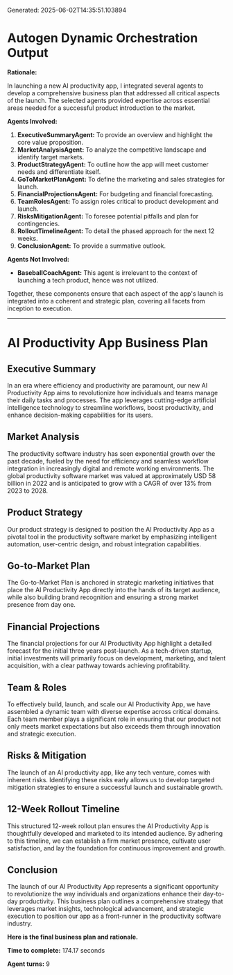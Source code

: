 Generated: 2025-06-02T14:35:51.103894
# Autogen Dynamic Orchestration Output

**Rationale:**

In launching a new AI productivity app, I integrated several agents to develop a comprehensive business plan that addressed all critical aspects of the launch. The selected agents provided expertise across essential areas needed for a successful product introduction to the market.

**Agents Involved:**
1. **ExecutiveSummaryAgent:** To provide an overview and highlight the core value proposition.
2. **MarketAnalysisAgent:** To analyze the competitive landscape and identify target markets.
3. **ProductStrategyAgent:** To outline how the app will meet customer needs and differentiate itself.
4. **GoToMarketPlanAgent:** To define the marketing and sales strategies for launch.
5. **FinancialProjectionsAgent:** For budgeting and financial forecasting.
6. **TeamRolesAgent:** To assign roles critical to product development and launch.
7. **RisksMitigationAgent:** To foresee potential pitfalls and plan for contingencies.
8. **RolloutTimelineAgent:** To detail the phased approach for the next 12 weeks.
9. **ConclusionAgent:** To provide a summative outlook.

**Agents Not Involved:**
- **BaseballCoachAgent:** This agent is irrelevant to the context of launching a tech product, hence was not utilized.

Together, these components ensure that each aspect of the app's launch is integrated into a coherent and strategic plan, covering all facets from inception to execution.

---

# AI Productivity App Business Plan

## Executive Summary
In an era where efficiency and productivity are paramount, our new AI Productivity App aims to revolutionize how individuals and teams manage their daily tasks and processes. The app leverages cutting-edge artificial intelligence technology to streamline workflows, boost productivity, and enhance decision-making capabilities for its users.

## Market Analysis
The productivity software industry has seen exponential growth over the past decade, fueled by the need for efficiency and seamless workflow integration in increasingly digital and remote working environments. The global productivity software market was valued at approximately USD 58 billion in 2022 and is anticipated to grow with a CAGR of over 13% from 2023 to 2028.

## Product Strategy
Our product strategy is designed to position the AI Productivity App as a pivotal tool in the productivity software market by emphasizing intelligent automation, user-centric design, and robust integration capabilities.

## Go-to-Market Plan
The Go-to-Market Plan is anchored in strategic marketing initiatives that place the AI Productivity App directly into the hands of its target audience, while also building brand recognition and ensuring a strong market presence from day one.

## Financial Projections
The financial projections for our AI Productivity App highlight a detailed forecast for the initial three years post-launch. As a tech-driven startup, initial investments will primarily focus on development, marketing, and talent acquisition, with a clear pathway towards achieving profitability.

## Team & Roles
To effectively build, launch, and scale our AI Productivity App, we have assembled a dynamic team with diverse expertise across critical domains. Each team member plays a significant role in ensuring that our product not only meets market expectations but also exceeds them through innovation and strategic execution.

## Risks & Mitigation
The launch of an AI productivity app, like any tech venture, comes with inherent risks. Identifying these risks early allows us to develop targeted mitigation strategies to ensure a successful launch and sustainable growth.

## 12-Week Rollout Timeline
This structured 12-week rollout plan ensures the AI Productivity App is thoughtfully developed and marketed to its intended audience. By adhering to this timeline, we can establish a firm market presence, cultivate user satisfaction, and lay the foundation for continuous improvement and growth.

## Conclusion
The launch of our AI Productivity App represents a significant opportunity to revolutionize the way individuals and organizations enhance their day-to-day productivity. This business plan outlines a comprehensive strategy that leverages market insights, technological advancement, and strategic execution to position our app as a front-runner in the productivity software industry.

**Here is the final business plan and rationale.**

**Time to complete:** 174.17 seconds

**Agent turns:** 9
